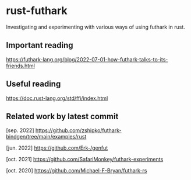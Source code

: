 # rust-futhark

Investigating and experimenting with various ways of using futhark in rust.

## Important reading

https://futhark-lang.org/blog/2022-07-01-how-futhark-talks-to-its-friends.html

## Useful reading

https://doc.rust-lang.org/std/ffi/index.html

## Related work by latest commit

[sep. 2022] https://github.com/zshipko/futhark-bindgen/tree/main/examples/rust

[jun. 2022] https://github.com/Erk-/genfut

[oct. 2021] https://github.com/SafariMonkey/futhark-experiments

[oct. 2020] https://github.com/Michael-F-Bryan/futhark-rs